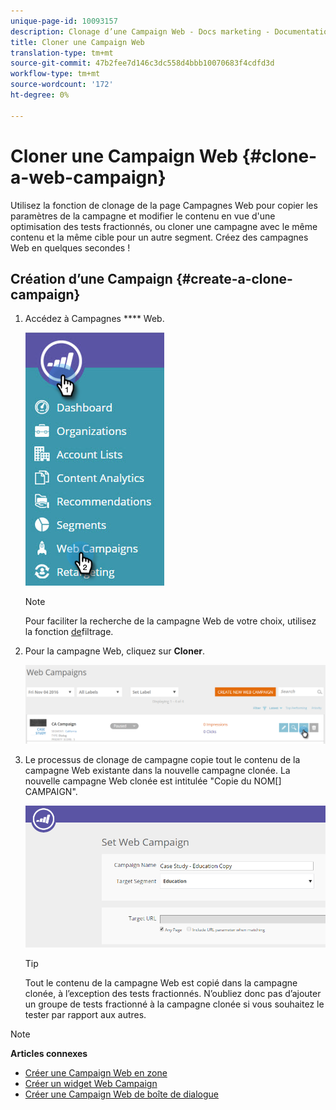 ```yaml
---
unique-page-id: 10093157
description: Clonage d’une Campaign Web - Docs marketing - Documentation du produit
title: Cloner une Campaign Web
translation-type: tm+mt
source-git-commit: 47b2fee7d146c3dc558d4bbb10070683f4cdfd3d
workflow-type: tm+mt
source-wordcount: '172'
ht-degree: 0%

---
```



# Cloner une Campaign Web {#clone-a-web-campaign}

Utilisez la fonction de clonage de la page Campagnes Web pour copier les paramètres de la campagne et modifier le contenu en vue d&#39;une optimisation des tests fractionnés, ou cloner une campagne avec le même contenu et la même cible pour un autre segment. Créez des campagnes Web en quelques secondes !

## Création d’une Campaign {#create-a-clone-campaign}

1. Accédez à Campagnes **** Web.

   ![](assets/image2016-8-18-16-3a44-3a0.png)

   >[!NOTE]
   >
   >Pour faciliter la recherche de la campagne Web de votre choix, utilisez la fonction [de](filter-web-campaigns.md)filtrage.

1. Pour la campagne Web, cliquez sur **Cloner**.

   ![](assets/web-campaigns-1-clone-hand.png)

1. Le processus de clonage de campagne copie tout le contenu de la campagne Web existante dans la nouvelle campagne clonée. La nouvelle campagne Web clonée est intitulée &quot;Copie du NOM[] CAMPAIGN&quot;.

   ![](assets/image2016-8-18-17-3a8-3a27.png)

   >[!TIP]
   >
   >Tout le contenu de la campagne Web est copié dans la campagne clonée, à l’exception des tests fractionnés. N’oubliez donc pas d’ajouter un groupe de tests fractionné à la campagne clonée si vous souhaitez le tester par rapport aux autres.

>[!NOTE]
>
>**Articles connexes**
>
>* [Créer une Campaign Web en zone](create-a-new-in-zone-web-campaign.md)
>* [Créer un widget Web Campaign](create-a-new-widget-web-campaign.md)
>* [Créer une Campaign Web de boîte de dialogue](create-a-new-dialog-web-campaign.md)

>



